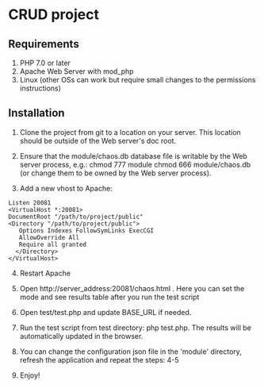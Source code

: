 # CRUD project

## Requirements

1. PHP 7.0 or later
2. Apache Web Server with mod_php
3. Linux (other OSs can work but require small changes to the permissions instructions)

## Installation

1. Clone the project from git to a location on your server.  This location should be outside of the Web server's doc root.

2. Ensure that the module/chaos.db database file is writable by the Web server process, e.g.:
   chmod 777 module
   chmod 666 module/chaos.db
   (or change them to be owned by the Web server process).

3. Add a new vhost to Apache:
```
Listen 20081
<VirtualHost *:20081>
DocumentRoot "/path/to/project/public"
<Directory "/path/to/project/public">
   Options Indexes FollowSymLinks ExecCGI
   AllowOverride All
   Require all granted
  </Directory>
</VirtualHost>
 ```  
4. Restart Apache

5. Open http://server_address:20081/chaos.html . Here you can set the mode and see results table after you run the test script

6. Open test/test.php and update BASE_URL if needed.

7. Run the test script from test directory: php test.php. The results will be automatically updated in the browser.

8. You can change the configuration json file in the 'module' directory, refresh the application and repeat the steps: 4-5

9. Enjoy!
